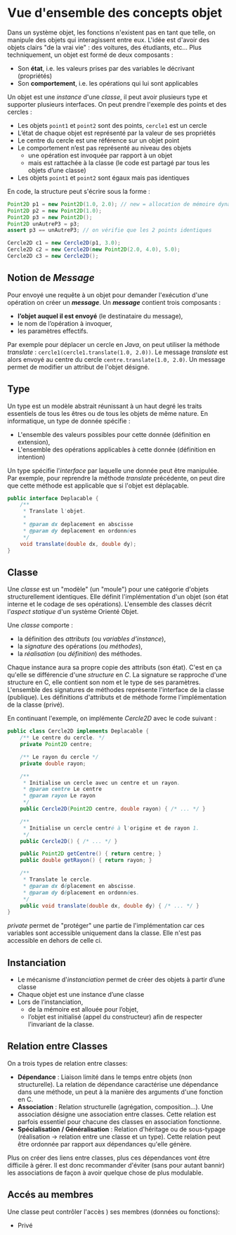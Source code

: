 # Vue d'ensemble des concepts objet

Dans un système objet, les fonctions n'existent pas en tant que telle, on manipule des objets qui interagissent entre eux. L'idée est d'avoir des objets clairs "de la vrai vie" : des voitures, des étudiants, etc... Plus techniquement, un objet est formé de deux composants : 

* Son **état**, i.e. les valeurs prises par des variables le décrivant (propriétés)
* Son **comportement**, i.e. les opérations qui lui sont applicables

Un objet est une *instance* d'une *classe*, il peut avoir plusieurs type et supporter plusieurs interfaces. On peut prendre l'exemple des points et des cercles : 

- Les objets `point1` et `point2` sont des points, `cercle1` est un cercle 
- L’état de chaque objet est représenté par la valeur de ses propriétés
- Le centre du cercle est une référence sur un objet point
- Le comportement n’est pas représenté au niveau des objets
  - une opération est invoquée par rapport à un objet
  - mais est rattachée à la classe (le code est partagé par tous les objets d’une classe)
- Les objets `point1` et `point2` sont égaux mais pas identiques

En code, la structure peut s'écrire sous la forme : 

```java
Point2D p1 = new Point2D(1.0, 2.0); // new = allocation de mémoire dynamique
Point2D p2 = new Point2D(1.0);
Point2D p3 = new Point2D();
Point2D unAutreP3 = p3;
assert p3 == unAutreP3; // on vérifie que les 2 points identiques

Cercle2D c1 = new Cercle2D(p1, 3.0);
Cercle2D c2 = new Cercle2D(new Point2D(2.0, 4.0), 5.0);
Cercle2D c3 = new Cercle2D();
```

## Notion de *Message* 

Pour envoyé une requête à un objet pour demander l'exécution d'une opération on créer un ***message***. Un ***message*** contient trois composants : 

- **l’objet auquel il est envoyé** (le destinataire du message),
- le nom de l’opération à invoquer,
- les paramètres effectifs.

Par exemple pour déplacer un cercle en *Java*, on peut utiliser la méthode *translate* : `cercle1(cercle1.translate(1.0, 2.0))`. Le message *translate* est alors envoyé au centre du cercle `centre.translate(1.0, 2.0)`. Un message permet de modifier un attribut de l'objet désigné.

## Type

Un type est un modèle abstrait réunissant à un haut degré les traits essentiels de tous les êtres ou de tous les objets de même nature. En informatique, un type de donnée spécifie :

* L'ensemble des valeurs possibles pour cette donnée (définition en extension),
* L'ensemble des opérations applicables à cette donnée (définition en intention)

Un type spécifie l'*interface* par laquelle une donnée peut être manipulée. Par exemple, pour reprendre la méthode *translate* précédente, on peut dire que cette méthode est applicable que si l'objet est déplaçable.

```Java
public interface Deplacable {
    /**
     * Translate l'objet.
     *
     * @param dx deplacement en abscisse
     * @param dy deplacement en ordonnées
     */
    void translate(double dx, double dy);
}
```

 ## Classe

Une *classe* est un "modèle" (un "moule") pour une catégorie d'objets structurellement identiques. Elle définit l'implémentation d'un objet (son état interne et le codage de ses opérations). L'ensemble des classes décrit l'*aspect statique* d'un système Orienté Objet.

Une *classe* comporte :

- la définition des *attributs* (ou *variables d’instance*),
- la *signature* des opérations (ou *méthodes*),
- la *réalisation* (ou *définition*) des méthodes.

Chaque instance aura sa propre copie des attributs (son état). C'est en ça qu'elle se différencie d'une *structure* en *C*. La signature se rapproche d'une structure en C, elle contient son nom et le type de ses paramètres. L'ensemble des signatures de méthodes représente l'interface de la classe (publique). Les définitions d'attributs et de méthode forme l'implémentation de la classe (privé).

En continuant l'exemple, on implémente *Cercle2D* avec le code suivant : 

```Java
public class Cercle2D implements Deplacable {
    /** Le centre du cercle. */
    private Point2D centre;

    /** Le rayon du cercle */
    private double rayon;

    /**
     * Initialise un cercle avec un centre et un rayon.
     * @param centre Le centre
     * @param rayon Le rayon
     */
    public Cercle2D(Point2D centre, double rayon) { /* ... */ }

    /**
     * Initialise un cercle centré à l'origine et de rayon 1.
     */
    public Cercle2D() { /* ... */ }

    public Point2D getCentre() { return centre; }
    public double getRayon() { return rayon; }

    /**
     * Translate le cercle.
     * @param dx déplacement en abscisse.
     * @param dy déplacement en ordonnées.
     */
    public void translate(double dx, double dy) { /* ... */ }
}
```

*private* permet de "protéger" une partie de l'implémentation car ces variables sont accessible uniquement dans la classe. Elle n'est pas accessible en dehors de celle ci.

 ## Instanciation

- Le mécanisme d'*instanciation* permet de créer des objets à partir d’une classe
- Chaque objet est une instance d’une classe
- Lors de l’instanciation,
  - de la mémoire est allouée pour l’objet,
  - l’objet est initialisé (appel du constructeur) afin de respecter l’invariant de la classe.

## Relation entre Classes

On a trois types de relation entre classes:

* **Dépendance** : Liaison limité dans le temps entre objets (non structurelle). La relation de dépendance caractérise une dépendance dans une méthode, un peut à la manière des arguments d'une fonction en C.
* **Association** : Relation structurelle (agrégation, composition...). Une association désigne une association entre classes. Cette relation est parfois essentiel pour chacune des classes en association fonctionne.
* **Spécialisation / Généralisation** : Relation d'héritage ou de sous-typage (réalisation -> relation entre une classe et un type). Cette relation peut être ordonnée par rapport aux dépendances qu'elle génère.

Plus on créer des liens entre classes, plus ces dépendances vont être difficile à gérer. Il est donc recommander d'éviter (sans pour autant bannir) les associations de façon à avoir quelque chose de plus modulable.

## Accés au membres

Une classe peut contrôler l'accès ) ses membres (données ou fonctions):

* Privé